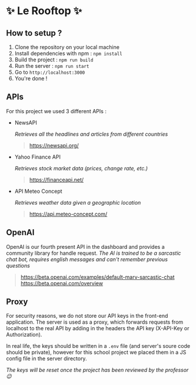 # ✨ Le Rooftop ✨

## How to setup ?

1. Clone the repository on your local machine
2. Install dependencies with npm : `npm install`
3. Build the project : `npm run build`
4. Run the server : `npm run start`
5. Go to `http://localhost:3000`
6. You're done !

## APIs

For this project we used 3 different APIs :

- NewsAPI

  *Retrieves all the headlines and articles from different countries*

  > https://newsapi.org/

- Yahoo Finance API

  *Retrieves stock market data (prices, change rate, etc.)*

  > https://financeapi.net/

- API Meteo Concept
  
  *Retrieves weather data given a geographic location*

  > https://api.meteo-concept.com/

## OpenAI

OpenAI is our fourth present API in the dashboard and provides a community library for handle request.
*The AI is trained to be a sarcastic chat bot, requires english messages and can't remember previous questions*

> https://beta.openai.com/examples/default-marv-sarcastic-chat
> https://beta.openai.com/overview
  
## Proxy

For security reasons, we do not store our API keys in the front-end application. The server is used as a proxy, which forwards requests from localhost to the real API by adding in the headers the API key (X-API-Key or Authorization).

In real life, the keys should be written in a `.env` file (and server's soure code should be private), however for this school project we placed them in a JS config file in the server directory.

*The keys will be reset once the project has been reviewed by the professor 😉*
